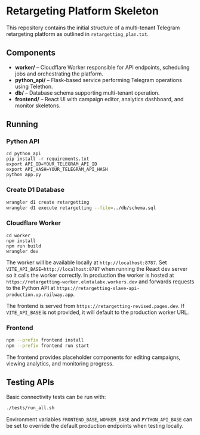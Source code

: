 # Retargeting Platform Skeleton

This repository contains the initial structure of a multi-tenant Telegram retargeting platform as outlined in `retargetting_plan.txt`.

## Components

- **worker/** – Cloudflare Worker responsible for API endpoints, scheduling jobs and orchestrating the platform.
- **python_api/** – Flask-based service performing Telegram operations using Telethon.
- **db/** – Database schema supporting multi-tenant operation.
- **frontend/** – React UI with campaign editor, analytics dashboard, and monitor skeletons.

## Running

### Python API
```
cd python_api
pip install -r requirements.txt
export API_ID=YOUR_TELEGRAM_API_ID
export API_HASH=YOUR_TELEGRAM_API_HASH
python app.py
```

### Create D1 Database
```bash
wrangler d1 create retargetting
wrangler d1 execute retargetting --file=../db/schema.sql
```

### Cloudflare Worker
```
cd worker
npm install
npm run build
wrangler dev
```

The worker will be available locally at `http://localhost:8787`. Set
`VITE_API_BASE=http://localhost:8787` when running the React dev server so it
calls the worker correctly. In production the worker is hosted at
`https://retargetting-worker.elmtalabx.workers.dev` and forwards requests to the
Python API at
`https://retargetting-slave-api-production.up.railway.app`.

The frontend is served from `https://retargetting-revised.pages.dev`. If
`VITE_API_BASE` is not provided, it will default to the production worker URL.

### Frontend
```bash
npm --prefix frontend install
npm --prefix frontend run start
```

The frontend provides placeholder components for editing campaigns, viewing analytics, and monitoring progress.

## Testing APIs

Basic connectivity tests can be run with:

```bash
./tests/run_all.sh
```

Environment variables `FRONTEND_BASE`, `WORKER_BASE` and `PYTHON_API_BASE` can
be set to override the default production endpoints when testing locally.
